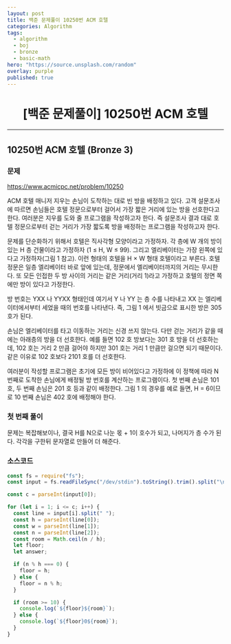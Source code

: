 ```yaml
---
layout: post
title: 백준 문제풀이 10250번 ACM 호텔
categories: Algorithm
tags:
  - algorithm
  - boj
  - bronze
  - basic-math
hero: "https://source.unsplash.com/random"
overlay: purple
published: true
---
```


# <center>[백준 문제풀이] 10250번 ACM 호텔</center>

---

## 10250번 ACM 호텔 (Bronze 3)

### 문제

https://www.acmicpc.net/problem/10250

ACM 호텔 매니저 지우는 손님이 도착하는 대로 빈 방을 배정하고 있다. 고객 설문조사에 따르면 손님들은 호텔 정문으로부터 걸어서 가장 짧은 거리에 있는 방을 선호한다고 한다. 여러분은 지우를 도와 줄 프로그램을 작성하고자 한다. 즉 설문조사 결과 대로 호텔 정문으로부터 걷는 거리가 가장 짧도록 방을 배정하는 프로그램을 작성하고자 한다.

문제를 단순화하기 위해서 호텔은 직사각형 모양이라고 가정하자. 각 층에 W 개의 방이 있는 H 층 건물이라고 가정하자 (1 ≤ H, W ≤ 99). 그리고 엘리베이터는 가장 왼쪽에 있다고 가정하자(그림 1 참고). 이런 형태의 호텔을 H × W 형태 호텔이라고 부른다. 호텔 정문은 일층 엘리베이터 바로 앞에 있는데, 정문에서 엘리베이터까지의 거리는 무시한다. 또 모든 인접한 두 방 사이의 거리는 같은 거리(거리 1)라고 가정하고 호텔의 정면 쪽에만 방이 있다고 가정한다.

방 번호는 YXX 나 YYXX 형태인데 여기서 Y 나 YY 는 층 수를 나타내고 XX 는 엘리베이터에서부터 세었을 때의 번호를 나타낸다. 즉, 그림 1 에서 빗금으로 표시한 방은 305 호가 된다.

손님은 엘리베이터를 타고 이동하는 거리는 신경 쓰지 않는다. 다만 걷는 거리가 같을 때에는 아래층의 방을 더 선호한다. 예를 들면 102 호 방보다는 301 호 방을 더 선호하는데, 102 호는 거리 2 만큼 걸어야 하지만 301 호는 거리 1 만큼만 걸으면 되기 때문이다. 같은 이유로 102 호보다 2101 호를 더 선호한다.

여러분이 작성할 프로그램은 초기에 모든 방이 비어있다고 가정하에 이 정책에 따라 N 번째로 도착한 손님에게 배정될 방 번호를 계산하는 프로그램이다. 첫 번째 손님은 101 호, 두 번째 손님은 201 호 등과 같이 배정한다. 그림 1 의 경우를 예로 들면, H = 6이므로 10 번째 손님은 402 호에 배정해야 한다.

### 첫 번째 풀이

문제는 복잡해보이나, 결국 H를 N으로 나눈 몫 + 1이 호수가 되고, 나머지가 층 수가 된다. 각각을 구한뒤 문자열로 만들어 더 해준다.

### 소스코드

```js
const fs = require("fs");
const input = fs.readFileSync("/dev/stdin").toString().trim().split("\n");

const c = parseInt(input[0]);

for (let i = 1; i <= c; i++) {
  const line = input[i].split(" ");
  const h = parseInt(line[0]);
  const w = parseInt(line[1]);
  const n = parseInt(line[2]);
  const room = Math.ceil(n / h);
  let floor;
  let answer;

  if (n % h === 0) {
    floor = h;
  } else {
    floor = n % h;
  }

  if (room >= 10) {
    console.log(`${floor}${room}`);
  } else {
    console.log(`${floor}0${room}`);
  }
}
```
